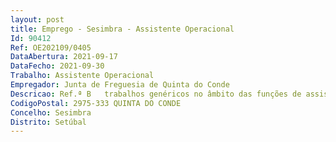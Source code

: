 ```yaml
--- 
layout: post
title: Emprego - Sesimbra - Assistente Operacional
Id: 90412
Ref: OE202109/0405
DataAbertura: 2021-09-17
DataFecho: 2021-09-30
Trabalho: Assistente Operacional
Empregador: Junta de Freguesia de Quinta do Conde
Descricao: Ref.ª B   trabalhos genéricos no âmbito das funções de assistente operacional, associados às tarefas e áreas delegadas pelo município, ao abrigo dos acordos de execução e contrato interadministrativo, nomeadamente trabalhos de manutenção preventiva e corretiva, de conservação e reparação de equipamentos, obras e construções, bem como sinalização. Procede às atividades necessárias de limpeza e conservação de valetas, bermas, passeios e espaço público, extirpação de ervas.
CodigoPostal: 2975-333 QUINTA DO CONDE
Concelho: Sesimbra
Distrito: Setúbal
--- 
```

